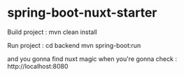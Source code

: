 # spring-boot-nuxt-starter

Build project :
mvn clean install

Run project :
cd backend
mvn spring-boot:run

and you gonna find nuxt magic when you're gonna check :
http://localhost:8080